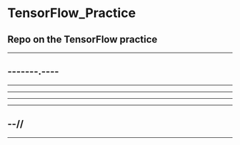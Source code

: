 # TensorFlow_Practice

Repo on the TensorFlow practice
--
------------
-------.----
--
--------
----
--------------
---------
--//
--------
------
